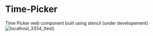 # Time-Picker
Time Picker web component built using stencil (under developement)
![localhost_3334_(test)](https://user-images.githubusercontent.com/45729256/160294450-5831fc9e-98dc-487a-85a9-2b613a608a8c.png)
